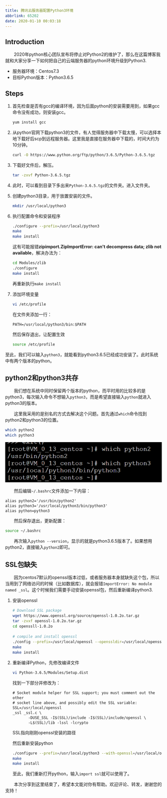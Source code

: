 ```yaml
---
title: 腾讯云服务器配置Python3环境
abbrlink: 65202
date: 2020-01-10 00:03:18
---
```


## Introduction

&emsp;&emsp;2020年python核心团队宣布将停止对Python2的维护了，那么在这篇博客我就和大家分享一下如何把自己的云端服务器的python环境升级到Python3.

<!-- more -->

- 服务器环境：Centos7.3
- 目标Python版本：Python3.6.5

## Steps

1. 首先检查是否有gcc的编译环境，因为后面python的安装需要用到，如果gcc命令没有成功，则安装gcc。

   ```bash
   yum install gcc
   ```

2. 从python官网下载python3的文件，有人觉得服务器中下载太慢，可以选择本地下载好后scp到远程服务器。这里我是直接在服务器中下载的，时间大约为10分钟。

   ```bash
   curl -O https://www.python.org/ftp/python/3.6.5/Python-3.6.5.tgz
   ```

3. 下载好文件后，解压。

   ```bash
   tar -zxvf Python-3.6.5.tgz
   ```

4. 此时，可以看到目录下多出来`Python-3.6.5.tgz`的文件夹。进入文件夹。

5. 创建python3目录，用于放置安装的文件。

   ```bash
   mkdir /usr/local/python3
   ```

6. 执行配置命令和安装程序

   ```bash
   ./configure --prefix=/usr/local/python3
   make
   make install
   ```

   这有可能报错**zipimport.ZipImportError: can't decompress data; zlib not available**，解决办法为：

   ```bash
   cd Modules/zlib
   ./configure
   make install
   ```

   再重新执行`make install`

7. 添加环境变量

   ```bash
   vi /etc/profile
   ```

   在文件夹添加一行：

   ```
   PATH=/usr/local/python3/bin:$PATH
   ```

   然后保存退出，让配置生效

   ```bash
   source /etc/profile
   ```



至此，我们可以输入`python3`，就能看到python3.6.5已经成功安装了。此时系统中有两个版本的python。

## python2和python3共存

&emsp;&emsp;我们想在系统中同时保留两个版本的python，而平时用的比较多的是python3，每次输入命令不想输入`python3`，而是希望直接输入`python`就进入python3的版本。

&emsp;&emsp;这里我采用的是别名的方式去解决这个问题。首先通过`which`命令找到python2和python3的位置。

```bash
which python2
which python3
```

![use which to find python path](/images/which-python.png)

&emsp;&emsp;然后编辑`~/.bashrc`文件添加一下内容：

```
alias python2='/usr/bin/python2'
alias python3='/usr/local/python3/bin/python3'
alias python=python3
```

&emsp;&emsp;然后保存退出，更新配置：

```bash
source ~/.bashrc
```

&emsp;&emsp;再次输入`python --version`，显示的就是python3.6.5版本了。如果想用python2，直接输入`python2`即可。

## SSL包缺失

&emsp;&emsp;因为centos7默认的openssl版本过低，或者服务器本身就缺失这个包，所以当用到了网络访问的时候（比如数据库），就会报错`ImportError: No module named _ssl`。这个时候我们需要手动安装openssl包，然后重新编译python3.

1. 安装openssl

   ```bash
   # Download SSL package
   wget https://www.openssl.org/source/openssl-1.0.2o.tar.gz
   tar -zvxf openssl-1.0.2o.tar.gz
   cd openssll-1.0.2o
   
   # compile and install openssl
   ./config --prefix=/usr/local/openssl --openssldir=/usr/local/openssl
   make
   make install
   ```

2. 重新编译Python，先修改编译文件

   ```bash
   vi Python-3.6.5/Modules/Setup.dist
   ```

   找到一下部分并修改为：

   ```dist
   # Socket module helper for SSL support; you must comment out the other
   # socket line above, and possibly edit the SSL variable:
   SSL=/usr/local/openssl
   _ssl _ssl.c \
          -DUSE_SSL -I$(SSL)/include -I$(SSL)/include/openssl \
          -L$(SSL)/lib -lssl -lcrypto
   ```

   SSL指向刚刚openssl安装的路径

   然后重新安装python

   ```bash
   ./configure --prefix=/usr/local/python3 --with-openssl=/usr/local/openssl
   make
   make install
   ```

   至此，我们重新打开python，输入`import ssl`就可以使用了。

&emsp;&emsp;本次分享到这里结束了，希望本文能对你有帮助。欢迎评论、转发，谢谢您的支持！
